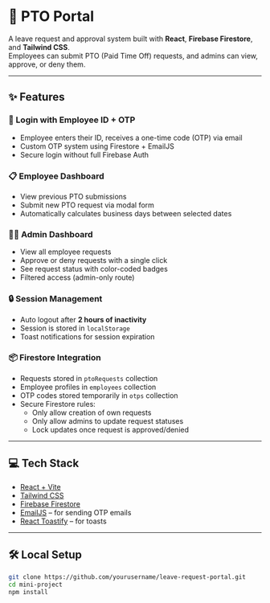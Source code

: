 # 🧾 PTO Portal

A leave request and approval system built with **React**, **Firebase Firestore**, and **Tailwind CSS**.  
Employees can submit PTO (Paid Time Off) requests, and admins can view, approve, or deny them.

---

## ✨ Features

### 🔐 Login with Employee ID + OTP

- Employee enters their ID, receives a one-time code (OTP) via email
- Custom OTP system using Firestore + EmailJS
- Secure login without full Firebase Auth

### 📋 Employee Dashboard

- View previous PTO submissions
- Submit new PTO request via modal form
- Automatically calculates business days between selected dates

### 👨‍💼 Admin Dashboard

- View all employee requests
- Approve or deny requests with a single click
- See request status with color-coded badges
- Filtered access (admin-only route)

### 🔒 Session Management

- Auto logout after **2 hours of inactivity**
- Session is stored in `localStorage`
- Toast notifications for session expiration

### 📦 Firestore Integration

- Requests stored in `ptoRequests` collection
- Employee profiles in `employees` collection
- OTP codes stored temporarily in `otps` collection
- Secure Firestore rules:
  - Only allow creation of own requests
  - Only allow admins to update request statuses
  - Lock updates once request is approved/denied

---

## 💻 Tech Stack

- [React + Vite](https://vitejs.dev/)
- [Tailwind CSS](https://tailwindcss.com/)
- [Firebase Firestore](https://firebase.google.com/)
- [EmailJS](https://www.emailjs.com/) – for sending OTP emails
- [React Toastify](https://fkhadra.github.io/react-toastify/) – for toasts

---

## 🛠 Local Setup

```bash
git clone https://github.com/yourusername/leave-request-portal.git
cd mini-project
npm install
```
